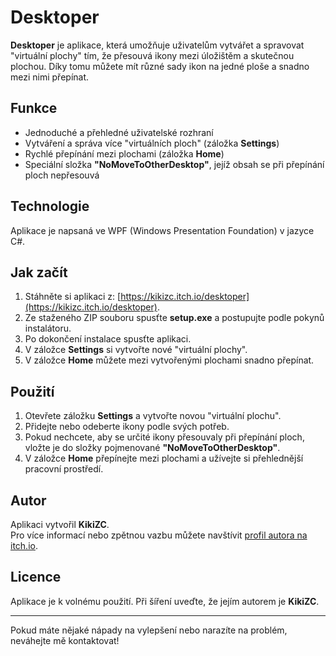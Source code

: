 # Desktoper

**Desktoper** je aplikace, která umožňuje uživatelům vytvářet a spravovat "virtuální plochy" tím, že přesouvá ikony mezi úložištěm a skutečnou plochou. Díky tomu můžete mít různé sady ikon na jedné ploše a snadno mezi nimi přepínat.

## Funkce
- Jednoduché a přehledné uživatelské rozhraní
- Vytváření a správa více "virtuálních ploch" (záložka **Settings**)
- Rychlé přepínání mezi plochami (záložka **Home**)
- Speciální složka **"NoMoveToOtherDesktop"**, jejíž obsah se při přepínání ploch nepřesouvá

## Technologie
Aplikace je napsaná ve WPF (Windows Presentation Foundation) v jazyce C#.

## Jak začít
1. Stáhněte si aplikaci z: [https://kikizc.itch.io/desktoper](https://kikizc.itch.io/desktoper).
2. Ze staženého ZIP souboru spusťte **setup.exe** a postupujte podle pokynů instalátoru.
3. Po dokončení instalace spusťte aplikaci.
4. V záložce **Settings** si vytvořte nové "virtuální plochy".
5. V záložce **Home** můžete mezi vytvořenými plochami snadno přepínat.

## Použití
1. Otevřete záložku **Settings** a vytvořte novou "virtuální plochu".
2. Přidejte nebo odeberte ikony podle svých potřeb.
3. Pokud nechcete, aby se určité ikony přesouvaly při přepínání ploch, vložte je do složky pojmenované **"NoMoveToOtherDesktop"**.
4. V záložce **Home** přepínejte mezi plochami a užívejte si přehlednější pracovní prostředí.

## Autor
Aplikaci vytvořil **KikiZC**.  
Pro více informací nebo zpětnou vazbu můžete navštívit [profil autora na itch.io](https://kikizc.itch.io/).

## Licence
Aplikace je k volnému použití. Při šíření uveďte, že jejím autorem je **KikiZC**.

---

Pokud máte nějaké nápady na vylepšení nebo narazíte na problém, neváhejte mě kontaktovat!
